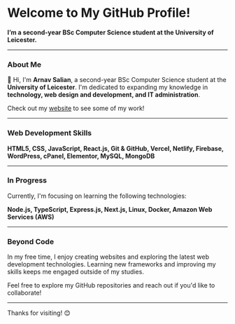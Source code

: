 # Welcome to My GitHub Profile!

**I’m a second-year BSc Computer Science student at the University of Leicester.**

---

### About Me

👋 Hi, I'm **Arnav Salian**, a second-year BSc Computer Science student at the **University of Leicester**. I'm dedicated to expanding my knowledge in **technology, web design and development, and IT administration**.

Check out my [website](https://arnav27.com) to see some of my work!

---

### Web Development Skills

**HTML5, CSS, JavaScript, React.js, Git & GitHub, Vercel, Netlify, Firebase, WordPress, cPanel, Elementor, MySQL, MongoDB**

---

### In Progress

Currently, I'm focusing on learning the following technologies:

**Node.js, TypeScript, Express.js, Next.js, Linux, Docker, Amazon Web Services (AWS)**

---

### Beyond Code

In my free time, I enjoy creating websites and exploring the latest web development technologies. Learning new frameworks and improving my skills keeps me engaged outside of my studies.

Feel free to explore my GitHub repositories and reach out if you'd like to collaborate!

---

Thanks for visiting! 😊
